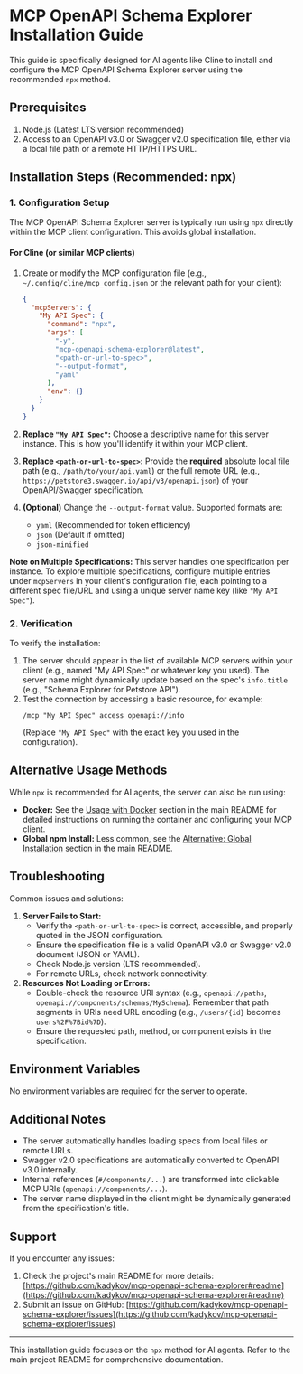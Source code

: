 # MCP OpenAPI Schema Explorer Installation Guide

This guide is specifically designed for AI agents like Cline to install and configure the MCP OpenAPI Schema Explorer server using the recommended `npx` method.

## Prerequisites

1.  Node.js (Latest LTS version recommended)
2.  Access to an OpenAPI v3.0 or Swagger v2.0 specification file, either via a local file path or a remote HTTP/HTTPS URL.

## Installation Steps (Recommended: npx)

### 1. Configuration Setup

The MCP OpenAPI Schema Explorer server is typically run using `npx` directly within the MCP client configuration. This avoids global installation.

#### For Cline (or similar MCP clients)

1.  Create or modify the MCP configuration file (e.g., `~/.config/cline/mcp_config.json` or the relevant path for your client):

    ```json
    {
      "mcpServers": {
        "My API Spec": {
          "command": "npx",
          "args": [
            "-y",
            "mcp-openapi-schema-explorer@latest",
            "<path-or-url-to-spec>",
            "--output-format",
            "yaml"
          ],
          "env": {}
        }
      }
    }
    ```

2.  **Replace `"My API Spec"`:** Choose a descriptive name for this server instance. This is how you'll identify it within your MCP client.
3.  **Replace `<path-or-url-to-spec>`:** Provide the **required** absolute local file path (e.g., `/path/to/your/api.yaml`) or the full remote URL (e.g., `https://petstore3.swagger.io/api/v3/openapi.json`) of your OpenAPI/Swagger specification.
4.  **(Optional)** Change the `--output-format` value. Supported formats are:
    - `yaml` (Recommended for token efficiency)
    - `json` (Default if omitted)
    - `json-minified`

**Note on Multiple Specifications:** This server handles one specification per instance. To explore multiple specifications, configure multiple entries under `mcpServers` in your client's configuration file, each pointing to a different spec file/URL and using a unique server name key (like `"My API Spec"`).

### 2. Verification

To verify the installation:

1.  The server should appear in the list of available MCP servers within your client (e.g., named "My API Spec" or whatever key you used). The server name might dynamically update based on the spec's `info.title` (e.g., "Schema Explorer for Petstore API").
2.  Test the connection by accessing a basic resource, for example:
    ```
    /mcp "My API Spec" access openapi://info
    ```
    (Replace `"My API Spec"` with the exact key you used in the configuration).

## Alternative Usage Methods

While `npx` is recommended for AI agents, the server can also be run using:

- **Docker:** See the [Usage with Docker](https://github.com/kadykov/mcp-openapi-schema-explorer#usage-with-docker) section in the main README for detailed instructions on running the container and configuring your MCP client.
- **Global npm Install:** Less common, see the [Alternative: Global Installation](https://github.com/kadykov/mcp-openapi-schema-explorer#alternative-global-installation-less-common) section in the main README.

## Troubleshooting

Common issues and solutions:

1.  **Server Fails to Start:**
    - Verify the `<path-or-url-to-spec>` is correct, accessible, and properly quoted in the JSON configuration.
    - Ensure the specification file is a valid OpenAPI v3.0 or Swagger v2.0 document (JSON or YAML).
    - Check Node.js version (LTS recommended).
    - For remote URLs, check network connectivity.
2.  **Resources Not Loading or Errors:**
    - Double-check the resource URI syntax (e.g., `openapi://paths`, `openapi://components/schemas/MySchema`). Remember that path segments in URIs need URL encoding (e.g., `/users/{id}` becomes `users%2F%7Bid%7D`).
    - Ensure the requested path, method, or component exists in the specification.

## Environment Variables

No environment variables are required for the server to operate.

## Additional Notes

- The server automatically handles loading specs from local files or remote URLs.
- Swagger v2.0 specifications are automatically converted to OpenAPI v3.0 internally.
- Internal references (`#/components/...`) are transformed into clickable MCP URIs (`openapi://components/...`).
- The server name displayed in the client might be dynamically generated from the specification's title.

## Support

If you encounter any issues:

1.  Check the project's main README for more details: [https://github.com/kadykov/mcp-openapi-schema-explorer#readme](https://github.com/kadykov/mcp-openapi-schema-explorer#readme)
2.  Submit an issue on GitHub: [https://github.com/kadykov/mcp-openapi-schema-explorer/issues](https://github.com/kadykov/mcp-openapi-schema-explorer/issues)

---

This installation guide focuses on the `npx` method for AI agents. Refer to the main project README for comprehensive documentation.

